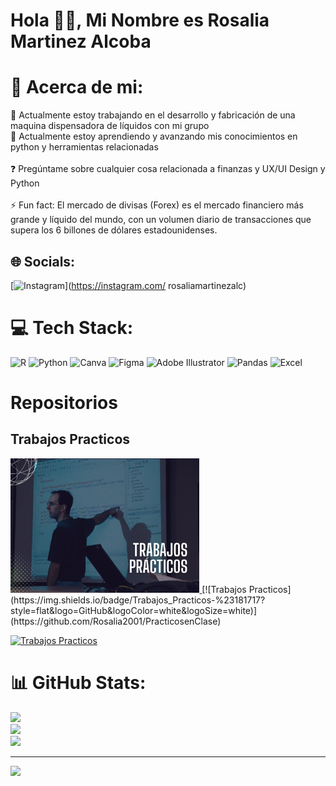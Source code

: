 # Hola 👋🤗, Mi Nombre es Rosalia Martinez Alcoba
# 💫 Acerca de mi:
🔭 Actualmente estoy trabajando en el desarrollo y fabricación de una maquina dispensadora de líquidos con mi grupo <br>🌱 Actualmente estoy aprendiendo y avanzando mis conocimientos en python y herramientas relacionadas<br><br>❓ Pregúntame sobre cualquier cosa relacionada a finanzas y UX/UI Design y Python<br><br>⚡ Fun fact: El mercado de divisas (Forex) es el mercado financiero más grande y líquido del mundo, con un volumen diario de transacciones que supera los 6 billones de dólares estadounidenses.<br>


## 🌐 Socials:
[![Instagram](https://img.shields.io/badge/Instagram-%23E4405F.svg?logo=Instagram&logoColor=white)](https://instagram.com/ rosaliamartinezalc) 

# 💻 Tech Stack:
![R](https://img.shields.io/badge/r-%23276DC3.svg?style=for-the-badge&logo=r&logoColor=white) ![Python](https://img.shields.io/badge/python-3670A0?style=for-the-badge&logo=python&logoColor=ffdd54) ![Canva](https://img.shields.io/badge/Canva-%2300C4CC.svg?style=for-the-badge&logo=Canva&logoColor=white) ![Figma](https://img.shields.io/badge/figma-%23F24E1E.svg?style=for-the-badge&logo=figma&logoColor=white) ![Adobe Illustrator](https://img.shields.io/badge/adobe%20illustrator-%23FF9A00.svg?style=for-the-badge&logo=adobe%20illustrator&logoColor=white) ![Pandas](https://img.shields.io/badge/pandas-%23150458.svg?style=for-the-badge&logo=pandas&logoColor=white) ![Excel](https://img.shields.io/badge/Microsoft_Excel-217346?logo=microsoft-excel&logoColor=white)
# Repositorios
## Trabajos Practicos
<a href="https://github.com/Rosalia2001/PracticosenClase/blob/main/HeadingClass.png">
  <img src="https://github.com/Rosalia2001/PracticosenClase/blob/main/HeadingClass.png" alt="Header Image" style="height:60%; width:60%;" />
</a>
[![Trabajos Practicos](https://img.shields.io/badge/Trabajos_Practicos-%23181717?style=flat&logo=GitHub&logoColor=white&logoSize=white)] (https://github.com/Rosalia2001/PracticosenClase)

[![Trabajos Practicos](https://img.shields.io/github/stars/mouredev/hello-python?label=Curso%20Python%20desde%20cero&style=social)](https://github.com/mouredev/hello-python)
# 📊 GitHub Stats:
![](https://github-readme-stats.vercel.app/api?username=Rosalia2001&theme=dark&hide_border=false&include_all_commits=false&count_private=false)<br/>
![](https://github-readme-streak-stats.herokuapp.com/?user=Rosalia2001&theme=dark&hide_border=false)<br/>
![](https://github-readme-stats.vercel.app/api/top-langs/?username=Rosalia2001&theme=dark&hide_border=false&include_all_commits=false&count_private=false&layout=compact)

---
[![](https://visitcount.itsvg.in/api?id=Rosalia2001&icon=0&color=0)](https://visitcount.itsvg.in)

<!-- Proudly created with GPRM ( https://gprm.itsvg.in ) -->
